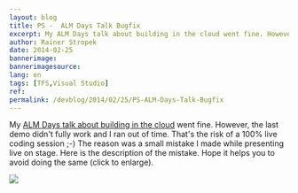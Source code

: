 ```yaml
---
layout: blog
title: PS -  ALM Days Talk Bugfix
excerpt: My ALM Days talk about building in the cloud went fine. However, the last demo didn't fully work and I finally ran out of time. That's the risk of a 100% live coding session. The reason was a small mistake that I made while standing on stage. Here is the description of the mistake. Hope it helps you to avoid doing the same.
author: Rainer Stropek
date: 2014-02-25
bannerimage: 
bannerimagesource: 
lang: en
tags: [TFS,Visual Studio]
ref: 
permalink: /devblog/2014/02/25/PS-ALM-Days-Talk-Bugfix
---
```


<p>My <a href="http://www.software-architects.com/devblog/2014/02/21/Customizing-Build-Workflows-in-Visual-Studio-Online" target="_blank">ALM Days talk about building in the cloud</a> went fine. However, the last demo didn't fully work and I ran out of time. That's the risk of a 100% live coding session ;-) The reason was a small mistake I made while presenting live on stage. Here is the description of the mistake. Hope it helps you to avoid doing the same (click to enlarge).</p>
<a data-lightbox="bugfix" href="{{site.baseurl}}/content/images/blog/2014/02/Bugfix.png"><img src="{{site.baseurl}}/content/images/blog/2014/02/Bugfix.png" /></a>